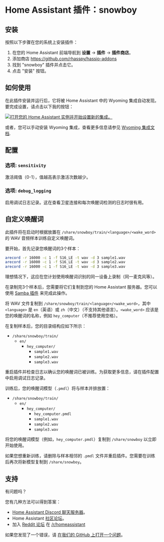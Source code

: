# Home Assistant 插件：snowboy

## 安装

按照以下步骤在您的系统上安装插件：

1. 在您的 Home Assistant 前端导航到 **设置** -> **插件** -> **插件商店**。
2. 添加商店 https://github.com/rhasspy/hassio-addons
3. 找到 "snowboy" 插件并点击它。
4. 点击 "安装" 按钮。

## 如何使用

在此插件安装并运行后，它将被 Home Assistant 中的 Wyoming 集成自动发现。要完成设置，请点击以下我的按钮：

[![打开您的 Home Assistant 实例并开始设置新的集成。](https://my.home-assistant.io/badges/config_flow_start.svg)](https://my.home-assistant.io/redirect/config_flow_start/?domain=wyoming)

或者，您可以手动安装 Wyoming 集成，查看更多信息请参见 [Wyoming 集成文档](https://www.home-assistant.io/integrations/wyoming/).

## 配置

### 选项: `sensitivity`

激活阈值（0-1），值越高表示激活次数越少。

### 选项: `debug_logging`

启用调试日志记录。这在查看卫星连接和每次唤醒词检测的日志时很有用。

## 自定义唤醒词

此插件将在启动时根据放置在 `/share/snowboy/train/<language>/<wake_word>` 的 WAV 音频样本训练自定义唤醒词。

要开始，首先记录您唤醒词的3个样本：

```sh
arecord -r 16000 -c 1 -f S16_LE -t wav -d 3 sample1.wav
arecord -r 16000 -c 1 -f S16_LE -t wav -d 3 sample2.wav
arecord -r 16000 -c 1 -f S16_LE -t wav -d 3 sample3.wav
```

理想情况下，这应在您计划使用唤醒词识别的同一设备上录制（同一麦克风等）。

在录制完3个样本后，您需要将它们复制到您的 Home Assistant 服务器。您可以使用 [Samba 插件](https://www.home-assistant.io/common-tasks/supervised/#installing-and-using-the-samba-add-on) 来完成此操作。

将 WAV 文件复制到 `/share/snowboy/train/<language>/<wake_word>`，其中 `<language>` 是 `en`（英语）或 `zh`（中文）（不支持其他语言）。`<wake_word>` 应该是您的唤醒词的名称，例如 `hey_computer`（不推荐使用空格）。

在复制样本后，您的目录结构应如下所示：

- `/share/snowboy/train/`
    - `en/`
        - `hey_computer/`
            - `sample1.wav`
            - `sample2.wav`
            - `sample3.wav`

重启插件并检查日志以确认您的唤醒词已被训练。为获取更多信息，请在插件配置中启用调试日志记录。

训练后，您的唤醒词模型（` .pmdl `）将与样本并排放置：

- `/share/snowboy/train/`
    - `en/`
        - `hey_computer/`
            - `hey_computer.pmdl`
            - `sample1.wav`
            - `sample2.wav`
            - `sample3.wav`
            
将您的唤醒词模型（例如，`hey_computer.pmdl`）复制到 `/share/snowboy` 以立即开始使用。

如果您想重新训练，请删除与样本相邻的 `.pmdl` 文件并重启插件。您需要在训练后再次将新模型复制到 `/share/snowboy`。

## 支持

有问题吗？

您有几种方法可以得到答案：

- [Home Assistant Discord 聊天服务器][discord]。
- Home Assistant [社区论坛][forum]。
- 加入 [Reddit 论坛][reddit] 在 [/r/homeassistant][reddit]

如果您发现了一个错误，请 [在我们的 GitHub 上打开一个问题][issue]。

[discord]: https://discord.gg/c5DvZ4e
[forum]: https://community.home-assistant.io
[issue]: https://github.com/home-assistant/addons/issues
[reddit]: https://reddit.com/r/homeassistant
[repository]: https://github.com/rhasspy/hassio-addons